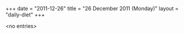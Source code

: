 +++
date = "2011-12-26"
title = "26 December 2011 (Monday)"
layout = "daily-diet"
+++


\<no entries\>

